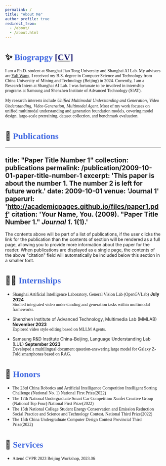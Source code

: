 ```yaml
---
permalink: /
title: "About Me"
author_profile: true
redirect_from: 
  - /about/
  - /about.html
---
```



✨ <font face="Cambria" color=RoyalBlue>Biograpgy</font> [<font face="Cambria" color=MidnightBlue>[CV]</font>](files/CV_ZhengrongYue.pdf)
======

<font face="Cambria">I am a Ph.D. student at Shanghai Jiao Tong University and Shanghai AI Lab. My advisors are </font>[<font face="Cambria">Yali Wang</font>](https://scholar.google.com/citations?hl=zh-CN&user=hD948dkAAAAJ)<font face="Cambria">. I received my B.S. degree in Computer Science and Technology from China University of Mining and Technology (Beijing) in 2024. Currently, I am a Research Intern at Shanghai AI Lab. I was fortunate to be involved in internship programs at Samsung and Shenzhen Institute of Advanced Technology (SIAT).</font>

<font face="Cambria">My research interests include</font> *<font face="Cambria">Unified Multimodal Understanding and Generation</font>*, *<font face="Cambria">Video Understanding</font>*, *<font face="Cambria">Video Generation</font>*, *<font face="Cambria">Multimodal Agent</font>*<font face="Cambria">. Most of my work focuses on unified multimodal understanding and generation foundation models, covering model design, large-scale pretraining, dataset collection, and benchmark evaluation.
</font>


📑 <font face="Cambria" color=RoyalBlue>Publications</font>
======

---
title: "Paper Title Number 1"
collection: publications
permalink: /publication/2009-10-01-paper-title-number-1
excerpt: 'This paper is about the number 1. The number 2 is left for future work.'
date: 2009-10-01
venue: 'Journal 1'
paperurl: 'http://academicpages.github.io/files/paper1.pdf'
citation: 'Your Name, You. (2009). &quot;Paper Title Number 1.&quot; <i>Journal 1</i>. 1(1).'
---

The contents above will be part of a list of publications, if the user clicks the link for the publication than the contents of section will be rendered as a full page, allowing you to provide more information about the paper for the reader. When publications are displayed as a single page, the contents of the above "citation" field will automatically be included below this section in a smaller font.


🤵🏻 <font face="Cambria" color=RoyalBlue>Internships</font>
======


- <font face="Cambria">Shanghai Artificial Intelligence Laboratory, General Vision Lab (OpenGVLab)</font>
  **July 2024**  
  <font face="Cambria">Studied integrated video understanding and generation tasks within multimodal frameworks.</font>
  
- Shenzhen Institute of Advanced Technology, Multimedia Lab (MMLAB)</font>
  **November 2023**  
  <font face="Cambria">Explored video style editing based on MLLM Agents.</font>
  
- Samsung R&D Institute China-Beijing, Language Understanding Lab (LUL)</font>
  **September 2023**  
  <font face="Cambria">Developed a multilingual document question-answering large model for Galaxy Z-Fold smartphones based on RAG.</font>



🏅 <font face="Cambria" color=RoyalBlue>Honors</font>
======

- <font face="Cambria">The 23td China Robotics and Artificial Intelligence Competition Intelligent Sorting Challenge (National No. 1) National First Prize(2022)</font>
- <font face="Cambria">The 17th National Undergraduate Smart Car Competition Xunfei Creative Group (National Top Four) National First Prize(2022)</font>
- <font face="Cambria">The 15th National College Student Energy Conservation and Emission Reduction Social Practice and Science and Technology Contest, National Third Prize(2022)</font>
- <font face="Cambria">The 15th China Undergraduate Computer Design Contest Provincial Third Prize(2022)</font>




📑 <font face="Cambria" color=RoyalBlue>Services</font>
======

- <font face="Cambria">Attend CVPR 2023 Beijing Workshop, 2023.06</font>
    

